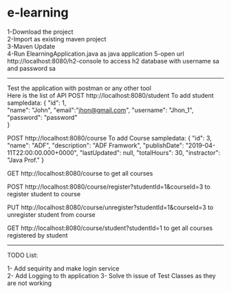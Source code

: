 # e-learning

1-Download the project  
2-Import as existing maven project  
3-Maven Update  
4-Run ElearningApplication.java as java application 
5-open url http://localhost:8080/h2-console to access h2 database with username sa and password sa  

----------------------------------- 

Test the application with postman or any other tool   
Here is the list of API 
POST http://localhost:8080/student To add student   
sampledata:
    { 
        "id": 1,  
        "name": "John", 
        "email":"jhon@gmail.com", 
        "username": "Jhon_1", 
        "password": "password"  
    } 
    
POST http://localhost:8080/course To add Course
sampledata: 
{
        "id": 3,
        "name": "ADF",
        "description": "ADF Framwork",
        "publishDate": "2019-04-11T22:00:00.000+0000",
        "lastUpdated": null,
        "totalHours": 30,
        "instractor": "Java Prof."
    }
    
 GET http://localhost:8080/course to get all courses  
 
 POST http://localhost:8080/course/register?studentId=1&courseId=3 to  register student to course
 
 PUT http://localhost:8080/course/unregister?studentId=1&courseId=3 to unregister student from course
 
 GET http://localhost:8080/course/student?studentId=1 to get all courses registered by student
 
 ------
 
 TODO List:
 
 1- Add sequirity and make login service  
 2- Add Logging to th application 
 3- Solve th issue of Test Classes as they are not working  
 
